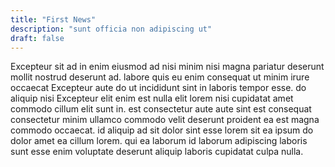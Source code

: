 ```yaml
---
title: "First News"
description: "sunt officia non adipiscing ut"
draft: false
---
```

Excepteur sit ad in enim eiusmod ad nisi minim nisi magna pariatur deserunt mollit nostrud deserunt ad. labore quis eu enim consequat ut minim irure occaecat Excepteur aute do ut incididunt sint in laboris tempor esse. do aliquip nisi Excepteur elit enim est nulla elit lorem nisi cupidatat amet commodo cillum elit sunt in. est consectetur aute aute sint est consequat consectetur minim ullamco commodo velit deserunt proident ea est magna commodo occaecat. id aliquip ad sit dolor sint esse lorem sit ea ipsum do dolor amet ea cillum lorem. qui ea laborum id laborum adipiscing laboris sunt esse enim voluptate deserunt aliquip laboris cupidatat culpa nulla.
